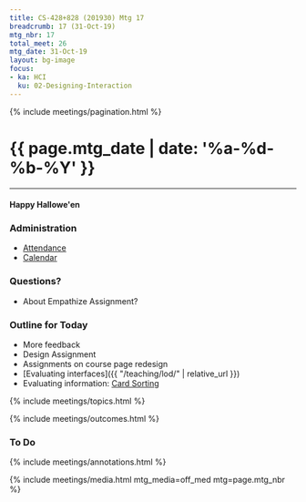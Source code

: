 ```yaml
---
title: CS-428+828 (201930) Mtg 17
breadcrumb: 17 (31-Oct-19)
mtg_nbr: 17
total_meet: 26
mtg_date: 31-Oct-19
layout: bg-image
focus:
- ka: HCI
  ku: 02-Designing-Interaction
---
```

{% include meetings/pagination.html %}
<h1 class="text-center">
  {{ page.mtg_date | date: '%a-%d-%b-%Y' }}
</h1>

<hr />

#### Happy Hallowe'en

### Administration
* [Attendance](https://urcourses.uregina.ca/mod/attendance/manage.php?id=982198)
* [Calendar](https://urcourses.uregina.ca/calendar/view.php?view=month&time=1569909600&course=2084)

### Questions?
* About Empathize Assignment?

### Outline for Today
* More feedback
* Design Assignment
* Assignments on course page redesign
* [Evaluating interfaces]({{ "/teaching/lod/" | relative_url }})
* Evaluating information: [Card Sorting](https://www.simplecardsort.com/tryit.php)

{% include meetings/topics.html %}

{% include meetings/outcomes.html %}

### To Do

{% include meetings/annotations.html %}

{% include meetings/media.html mtg_media=off_med mtg=page.mtg_nbr %}
